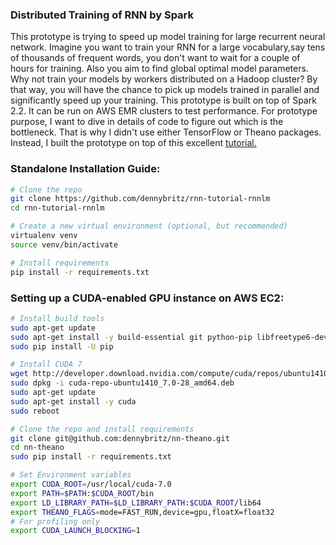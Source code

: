 

### Distributed Training of RNN by Spark

This prototype is trying to speed up model training for large recurrent neural network. Imagine you want to train your RNN for a large vocabulary,say tens of thousands of frequent words, you don't want to wait for
a couple of hours for training. Also you aim to find global optimal model parameters. Why not train your models by workers distributed on a Hadoop cluster? By that way, you will have the chance to pick up models trained in parallel and significantly speed up your training. This prototype is built on top of Spark 2.2. It can be run on AWS EMR clusters to test performance. For prototype purpose, I want to dive in details of code to figure out which is the bottleneck. That is why I didn't use either TensorFlow or Theano packages. Instead, I built the prototype on top of this excellent <a href= "http://www.wildml.com/2015/09/recurrent-neural-networks-tutorial-part-2-implementing-a-language-model-rnn-with-python-numpy-and-theano/">tutorial.</a>  


### Standalone Installation Guide:

```bash
# Clone the repo
git clone https://github.com/dennybritz/rnn-tutorial-rnnlm
cd rnn-tutorial-rnnlm

# Create a new virtual environment (optional, but recommended)
virtualenv venv
source venv/bin/activate

# Install requirements
pip install -r requirements.txt

```

### Setting up a CUDA-enabled GPU instance on AWS EC2:

```bash
# Install build tools
sudo apt-get update
sudo apt-get install -y build-essential git python-pip libfreetype6-dev libxft-dev libncurses-dev libopenblas-dev  gfortran python-matplotlib libblas-dev liblapack-dev libatlas-base-dev python-dev python-pydot linux-headers-generic linux-image-extra-virtual
sudo pip install -U pip

# Install CUDA 7
wget http://developer.download.nvidia.com/compute/cuda/repos/ubuntu1410/x86_64/cuda-repo-ubuntu1410_7.0-28_amd64.deb
sudo dpkg -i cuda-repo-ubuntu1410_7.0-28_amd64.deb
sudo apt-get update
sudo apt-get install -y cuda
sudo reboot

# Clone the repo and install requirements
git clone git@github.com:dennybritz/nn-theano.git
cd nn-theano
sudo pip install -r requirements.txt

# Set Environment variables
export CUDA_ROOT=/usr/local/cuda-7.0
export PATH=$PATH:$CUDA_ROOT/bin
export LD_LIBRARY_PATH=$LD_LIBRARY_PATH:$CUDA_ROOT/lib64
export THEANO_FLAGS=mode=FAST_RUN,device=gpu,floatX=float32
# For profiling only
export CUDA_LAUNCH_BLOCKING=1

```
